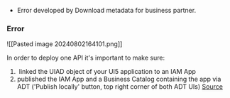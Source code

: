 + Error developed by Download metadata for business partner.

### Error
![[Pasted image 20240802164101.png]]

In order to deploy one API it's important to make sure: 
1)  linked the UIAD object of your UI5 application to an IAM App
2) published the IAM App and a Business Catalog containing the app via ADT ('Publish locally' button, top right corner of both ADT UIs)
[Source](https://community.sap.com/t5/technology-q-a/fiori-app-deployed-to-btp-abap-environment-gets-quot-403-blocked-by-ucon/qaq-p/12624229)

